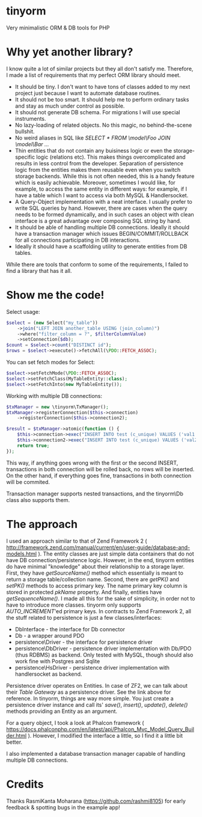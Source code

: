 # tinyorm
Very minimalistic ORM &amp; DB tools for PHP

# Why yet another library?
I know quite a lot of similar projects but they all don't satisfy me. Therefore, I made a list of requirements that my perfect ORM library should meet.

* It should be tiny. I don't want to have tons of classes added to my next project just because I want to automate database routines.
* It should not be too smart. It should help me to perform ordinary tasks and stay as much under control as possible.
* It should not generate DB schema. For migrations I will use special instruments.
* No lazy-loading of related objects. No this magic, no behind-the-scene bullshit.
* No weird aliases in SQL like _SELECT * FROM \\model\\Foo JOIN \\model\\Bar ..._
* Thin entities that do not contain any buisiness logic or even the storage-specific logic (relations etc). This makes things overcomplicated and results in less control from the developer. Separation of persistence logic from the entities makes them reusable even when you switch storage backends. While this is not often needed, this is a handy feature which is easily achievable. Moreover, sometimes I would like, for example, to access the same entity in different ways: for example, if I have a table which I want to access via both MySQL &amp; Handlersocket.
* A Query-Object implementation with a neat interface. I usually prefer to write SQL queries by hand. However, there are cases when the query needs to be formed dynamically, and in such cases an object with clean interface is a great advantage over composing SQL string by hand.
* It should be able of handling multiple DB connections. Ideally it should have a transaction manager which issues BEGIN/COMMIT/ROLLBACK for all connections participating in DB interactions.
* Ideally it should have a scaffolding utility to generate entities from DB tables.

While there are tools that conform to some of the requirements, I failed to find a library that has it all.

# Show me the code!

Select usage:
```php
$select = (new Select("my_table"))
    ->join("LEFT JOIN another_table USING (join_column)")
    ->where("filter_column = ?", $filterColumnValue)
    ->setConnection($db);
$count = $select->count("DISTINCT id");
$rows = $select->execute()->fetchAll(\PDO::FETCH_ASSOC);
```

You can set fetch modes for Select:
```php
$select->setFetchMode(\PDO::FETCH_ASSOC);
$select->setFetchClass(MyTableEntity::class);
$select->setFetchInto(new MyTableEntity());
```

Working with multiple DB connections:

```php
$txManager = new \tinyorm\TxManager();
$txManager->registerConnection($this->connection)
    ->registerConnection($this->connection2);

$result = $txManager->atomic(function () {
    $this->connection->exec("INSERT INTO test (c_unique) VALUES ('val1')");
    $this->connection2->exec("INSERT INTO test (c_unique) VALUES ('val2')");
    return true;
});
```

This way, if anything goes wrong with the first or the second INSERT, transactions in both connection will be rolled back, no rows will be inserted. On the other hand, if everything goes fine, transactions in both connection will be commited.

Transaction manager supports nested transactions, and the tinyorm\Db class also supports them.

# The approach
I used an approach similar to that of Zend Framework 2 ( http://framework.zend.com/manual/current/en/user-guide/database-and-models.html ). The entity classes are just simple data containers that do not have DB connection/persistence logic. However, in the end, tinyorm entities do have minimal "knowledge" about their relationship to a storage layer. First, they have _getSourceName()_ method which essentially is meant to return a storage table/collection name. Second, there are _getPK()_ and _setPK()_ methods to access primary key. The name primary key column is stored in protected _pkName_ property. And finally, entities have _getSequenceName()_. I made all this for the sake of simplicity, in order not to have to introduce more classes. tinyorm only supports _AUTO_INCREMENT_'ed primary keys.
In contracts to Zend Framework 2, all the stuff related to persistence is just a few classes/interfaces:

* DbInterface - the interface for Db connector
* Db - a wrapper around PDO
* persistence\Driver - the interface for persistence driver
* persistence\DbDriver - persistence driver implementation with Db/PDO (thus RDBMS) as backend. Only tested with MySQL, though should also work fine with Postgres and Sqlite
* persistence\HsDriver - persistence driver implementation with handlersocket as backend.

Persistence driver operates on Entities. In case of ZF2, we can talk about their _Table Gateway_ as a persistence driver. See the link above for reference. In tinyorm, things are way more simple. You just create a persistence driver instance and call its' _save()_, _insert()_, _update()_, _delete()_ methods providing an Entity as an argument.

For a query object, I took a look at Phalcon framework ( https://docs.phalconphp.com/en/latest/api/Phalcon_Mvc_Model_Query_Builder.html ). However, I modified the interface a little, so I find it a little bit better.

I also implemented a database transaction manager capable of handling multiple DB connections.

# Credits
Thanks RasmiKanta Moharana (https://github.com/rashmi8105) for early feedback & spotting bugs in the example app! 